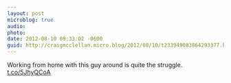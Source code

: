 ```yaml
---
layout: post
microblog: true
audio: 
photo: 
date: 2012-08-10 09:33:02 -0600
guid: http://craigmcclellan.micro.blog/2012/08/10/t233949083864293377.html
---
```

Working from home with this guy around is quite the struggle.  [t.co/5JhyQCoA](http://t.co/5JhyQCoA)
